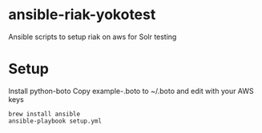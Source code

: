 ansible-riak-yokotest
=====================

Ansible scripts to setup riak on aws for Solr testing

Setup
=====

Install python-boto
Copy example-.boto to ~/.boto and edit with your AWS keys

    brew install ansible
    ansible-playbook setup.yml
